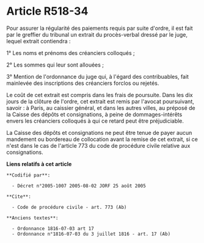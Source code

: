 # Article R518-34

Pour assurer la régularité des paiements requis par suite d'ordre, il est fait par le greffier du tribunal un extrait du
procès-verbal dressé par le juge, lequel extrait contiendra :

1° Les noms et prénoms des créanciers colloqués ;

2° Les sommes qui leur sont allouées ;

3° Mention de l'ordonnance du juge qui, à l'égard des contribuables, fait mainlevée des inscriptions des créanciers forclos
ou rejetés.

Le coût de cet extrait est compris dans les frais de poursuite. Dans les dix jours de la clôture de l'ordre, cet extrait est
remis par l'avocat poursuivant, savoir : à Paris, au caissier général, et dans les autres villes, au préposé de la Caisse des
dépôts et consignations, à peine de dommages-intérêts envers les créanciers colloqués à qui ce retard peut être
préjudiciable.

La Caisse des dépôts et consignations ne peut être tenue de payer aucun mandement ou bordereau de collocation avant la remise
de cet extrait, si ce n'est dans le cas de l'article 773 du code de procédure civile relative aux consignations.

**Liens relatifs à cet article**

	**Codifié par**:

	  - Décret n°2005-1007 2005-08-02 JORF 25 août 2005

	**Cite**:

	  - Code de procédure civile - art. 773 (Ab)

	**Anciens textes**:

	  - Ordonnance 1816-07-03 art 17
	  - Ordonnance n°1816-07-03 du 3 juillet 1816 - art. 17 (Ab)
